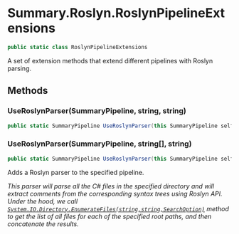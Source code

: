 # Summary.Roslyn.RoslynPipelineExtensions
```cs
public static class RoslynPipelineExtensions
```

A set of extension methods that extend different pipelines with Roslyn parsing.

## Methods
### UseRoslynParser(SummaryPipeline, string, string)
```cs
public static SummaryPipeline UseRoslynParser(this SummaryPipeline self, string root, string pattern = "*.cs")
```

### UseRoslynParser(SummaryPipeline, string[], string)
```cs
public static SummaryPipeline UseRoslynParser(this SummaryPipeline self, string[] roots, string pattern = "*.cs")
```

Adds a Roslyn parser to the specified pipeline.

_This parser will parse all the C# files in the specified directory_
_and will extract comments from the corresponding syntax trees using Roslyn API._
_<para/>_
_Under the hood, we call [`System.IO.Directory.EnumerateFiles(string,string,SearchOption)`](./System.IO.Directory.EnumerateFiles(string,string,SearchOption).md) method_
_to get the list of all files for each of the specified root paths, and then concatenate the results._

